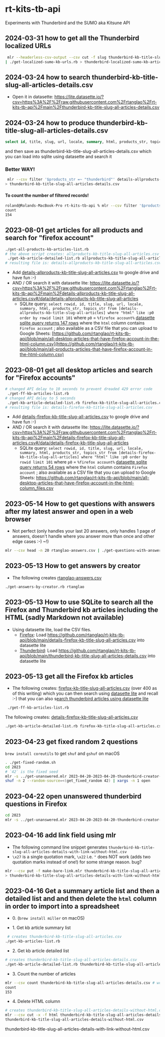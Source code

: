 # rt-kits-tb-api
Experiments with Thunderbird and the SUMO aka Kitsune API 

## 2024-03-31 how to get all the Thunderbird localized URLs
```bash
 mlr --headerless-csv-output --csv cut -f slug thunderbird-kb-title-slug-all-articles-details.csv \
| ./get-localized-sumo-kb-urls.rb > thunderbird-localized-sumo-kb-article-slugs.csv
```

## 2024-03-24 how to search thunderbird-kb-title-slug-all-articles-details.csv

* Open it in datasette: https://lite.datasette.io/?csv=https%3A%2F%2Fraw.githubusercontent.com%2Frtanglao%2Frt-kits-tb-api%2Fmain%2Fthunderbird-kb-title-slug-all-articles-details.csv
## 2024-03-24 how to produce thunderbird-kb-title-slug-all-articles-details.csv
```sql
select id, title, slug, url, locale, summary, html, products_str, topics_str from [details-allproducts-kb-title-slug-all-articles] where "products_str" like :p0 order by rowid 
```
and then save as thunderbird-kb-title-slug-all-articles-details.csv which you can load into sqlite using datasette and search it

### Better WAY!
```bash
 mlr --csv filter '$products_str =~ "thunderbird"' details-allproducts-kb-title-slug-all-articles.csv \
> thunderbird-kb-title-slug-all-articles-details.csv
```

#### To count the number of filtered records!
```bash
roland@Rolands-MacBook-Pro rt-kits-tb-api % mlr --csv filter '$products_str =~ "thunderbird"' then count details-allproducts-kb-title-slug-all-articles.csv                      
count
154
```


## 2023-08-01 get articles for all products and search for "firefox account"

```bash
./get-all-products-kb-articles-list.rb
# the above script creates: allproducts-kb-title-slug-all-articles.csv
 ./get-kb-article-detailed-list.rb allproducts-kb-title-slug-all-articles.csv
# resulting file is: details-allproducts-kb-title-slug-all-articles.csv
```

*  Add  [details-allproducts-kb-title-slug-all-articles.csv](https://github.com/rtanglao/rt-kits-tb-api/blob/main/details-allproducts-kb-title-slug-all-articles.csv) to google drive and have fun :-)
* AND / OR search it with datasette lite: https://lite.datasette.io/?csv=https%3A%2F%2Fraw.githubusercontent.com%2Frtanglao%2Frt-kits-tb-api%2Fmain%2Fdetails-allproducts-kb-title-slug-all-articles.csv#/data/details-allproducts-kb-title-slug-all-articles
  * SQLite query: `select rowid, id, title, slug, url, locale, summary, html, products_str, topics_str from [details-allproducts-kb-title-slug-all-articles] where "html" like :p0 order by rowid limit 101` where `p0` = `%firefox account%` [datasette sqlite query returns 147 rows](https://lite.datasette.io/?csv=https%3A%2F%2Fraw.githubusercontent.com%2Frtanglao%2Frt-kits-tb-api%2Fmain%2Fdetails-allproducts-kb-title-slug-all-articles.csv#/data/details-allproducts-kb-title-slug-all-articles?_filter_column=html&_filter_op=contains&_filter_value=firefox+account&_sort=rowid) where the `html` column contains `Firefox account` ; also available as a CSV file that you can upload to Google Sheets: [https://github.com/rtanglao/rt-kits-tb-api/blob/main/all-desktop-articles-that-have-firefox-account-in-the-html-column.csv](https://github.com/rtanglao/rt-kits-tb-api/blob/main/all-products-articles-that-have-firefox-account-in-the-html-column.csv)
## 2023-08-01 get all desktop articles and search for "Firefox accounts"

```bash
# changed API delay to 10 seconds to prevent dreaded 429 error code
 ./get-ff-kb-articles-list.rb
# changed API delay to 5 seconds 
 ./get-kb-article-detailed-list.rb firefox-kb-title-slug-all-articles.csv
# resulting file is: details-firefox-kb-title-slug-all-articles.csv
```

* Add  [details-firefox-kb-title-slug-all-articles.csv](https://github.com/rtanglao/rt-kits-tb-api/blob/main/details-firefox-kb-title-slug-all-articles.csv) to google drive and have fun :-)
* AND / OR search it with datasette lite: https://lite.datasette.io/?csv=https%3A%2F%2Fraw.githubusercontent.com%2Frtanglao%2Frt-kits-tb-api%2Fmain%2Fdetails-firefox-kb-title-slug-all-articles.csv#/data/details-firefox-kb-title-slug-all-articles
  * SQLite query: `select rowid, id, title, slug, url, locale, summary, html, products_str, topics_str from [details-firefox-kb-title-slug-all-articles] where "html" like :p0 order by rowid limit 101` where `p0` = `%firefox account%` [datasette sqlite query returns 54 rows](https://lite.datasette.io/?csv=https%3A%2F%2Fraw.githubusercontent.com%2Frtanglao%2Frt-kits-tb-api%2Fmain%2Fdetails-firefox-kb-title-slug-all-articles.csv#/data/details-firefox-kb-title-slug-all-articles?_filter_column_1=html&_filter_op_1=contains&_filter_value_1=firefox+account&_filter_column=&_filter_op=exact&_filter_value=&_sort=rowid) where the `html` column contains `Firefox account` ; also available as a CSV file that you can upload to Google Sheets: https://github.com/rtanglao/rt-kits-tb-api/blob/main/all-desktop-articles-that-have-firefox-account-in-the-html-column_files.csv
## 2023-05-14 How to get questions with answers after my latest answer and open in a web browser

* Not perfect (only handles your last 20 answers, only handles 1 page of answers, doesn't handle where you answer more than once and other edge cases :-) ~!)
```bash
mlr --csv head -n 20 rtanglao-answers.csv | ./get-questions-with-answers-after-my-last-answer.rb 2>/tmp/rtlogfile | xargs -n 1 open
```

## 2023-05-13 How to get answers by creator
* The following creates [rtanglao-answers.csv](https://github.com/rtanglao/rt-kits-tb-api/blob/main/rtanglao-answers.csv)
```bash
./get-answers-by-creator.rb rtanglao
```

## 2023-05-13 How to use SQLite to search all the Firefox and Thunderbird kb articles including the HTML (sadly Markdown not available)
* Using datasette lite, load the CSV files.
  * [Firefox](https://lite.datasette.io/?csv=https%3A%2F%2Fraw.githubusercontent.com%2Frtanglao%2Frt-kits-tb-api%2Fmain%2Fdetails-firefox-kb-title-slug-all-articles.csv#/data/details-firefox-kb-title-slug-all-articles): Load https://github.com/rtanglao/rt-kits-tb-api/blob/main/details-firefox-kb-title-slug-all-articles.csv into datasette lite
  * [Thunderbird](https://lite.datasette.io/?csv=https%3A%2F%2Fraw.githubusercontent.com%2Frtanglao%2Frt-kits-tb-api%2Fmain%2Fthunderbird-kb-title-slug-all-articles-details.csv): Load https://github.com/rtanglao/rt-kits-tb-api/blob/main/thunderbird-kb-title-slug-all-articles-details.csv into datasette lite
## 2023-05-13 get all the Firefox kb articles
* The following creates: [firefox-kb-title-slug-all-articles.csv](https://github.com/rtanglao/rt-kits-tb-api/blob/main/firefox-kb-title-slug-all-articles.csv) (over 400 as of this writing) which you can then search using [datasette lite](https://lite.datasette.io/?csv=https%3A%2F%2Fraw.githubusercontent.com%2Frtanglao%2Frt-kits-tb-api%2Fmain%2Ffirefox-kb-title-slug-all-articles.csv) and recall :-) that you can also s[earch thunderbird articles using datasette lite](https://lite.datasette.io/?csv=https%3A%2F%2Fraw.githubusercontent.com%2Frtanglao%2Frt-kits-tb-api%2Fmain%2Fthunderbird-kb-title-slug-all-articles.csv#/data/thunderbird-kb-title-slug-all-articles)
```bash
 ./get-ff-kb-articles-list.rb
```
The following creates: [details-firefox-kb-title-slug-all-articles.csv](https://github.com/rtanglao/rt-kits-tb-api/blob/main/details-firefox-kb-title-slug-all-articles.csv)
```bash
./get-kb-article-detailed-list.rb firefox-kb-title-slug-all-articles.csv
```
## 2023-04-23 get fixed random 2 questions
`brew install coreutils` to get `shuf` and `gshuf` on macOS
```bash
. ./get-fixed-random.sh
cd 2023
# `42` is the fixed seed
mlr -s ../get-unanswered.mlr 2023-04-20-2023-04-20-thunderbird-creator-answers-desktop-all-locales.csv | \
shuf -n 2 --random-source=<(get_fixed_random 42) | xargs -n 1 open
```
## 2023-04-22 open unanswered thunderbird questions in Firefox
```bash
cd 2023
mlr -s ../get-unanswered.mlr 2023-04-20-2023-04-20-thunderbird-creator-answers-desktop-all-locales.csv | xargs -n 1 open
```
## 2023-04-16 add link field using mlr
* The following command line snippet generates `thunderbird-kb-title-slug-all-articles-details-with-link-without-html.csv`
* `\x27` is a single quotation mark, `\x22` i.e. `"` does NOT work (adds two quotation marks instead of one!) for some strange reason. bug?

```bash
mlr --csv put -f make-bare-link.mlr thunderbird-kb-title-slug-all-articles-details-without-html.csv \
> thunderbird-kb-title-slug-all-articles-details-with-link-without-html.csv
```

## 2023-04-16 Get a summary article list and then a detailed list and and then delete the `html` column in order to import into a spreadsheet

* 0\. (`brew install miller` on macOS)

* 1\. Get kb article summary list
```bash
 # creates thunderbird-kb-title-slug-all-articles.csv
./get-kb-articles-list.rb
```
* 2\. Get kb article detailed list
```bash
# creates thunderbird-kb-title-slug-all-articles-details.csv
./get-kb-article-detailed-list.rb thunderbird-kb-title-slug-all-articles.csv
```
* 3\. Count the number of articles
```bash
mlr --csv count thunderbird-kb-title-slug-all-articles-details.csv # wc -l is incorrect due to the html field
count
153
```
* 4\. Delete HTML column
```bash
# creates thunderbird-kb-title-slug-all-articles-details-without-html.csv
mlr --csv cut -x -f html thunderbird-kb-title-slug-all-articles-details.csv > \
thunderbird-kb-title-slug-all-articles-details-without-html.csv
```
thunderbird-kb-title-slug-all-articles-details-with-link-without-html.csv
